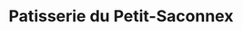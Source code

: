 ---
title: "Patisserie du Petit-Saconnex"
url: /geneve/patisserie-du-petit-saconnex/
shop: Bäckerei
---
